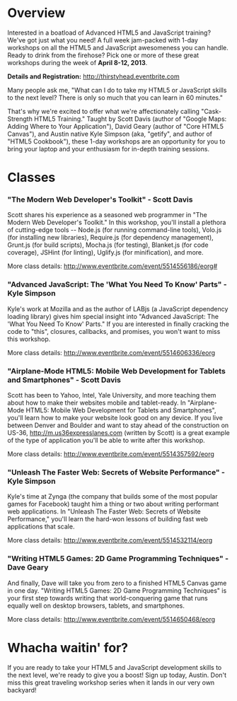 # Overview

Interested in a boatload of Advanced HTML5 and JavaScript training? We've got just what you need! A full week jam-packed with 1-day workshops on all the HTML5 and JavaScript awesomeness you can handle. Ready to drink from the firehose? Pick one or more of these great workshops during the week of **April 8-12, 2013**.

**Details and Registration:** http://thirstyhead.eventbrite.com

Many people ask me, "What can I do to take my HTML5 or JavaScript skills to the next level? There is only so much that you can learn in 60 minutes."

That's why we're excited to offer what we're affectionately calling "Cask-Strength HTML5 Training." Taught by Scott Davis (author of "Google Maps: Adding Where to Your Application"), David Geary (author of "Core HTML5 Canvas"), and Austin native Kyle Simpson (aka, "getify", and author of "HTML5 Cookbook"), these 1-day workshops are an opportunity for you to bring your laptop and your enthusiasm for in-depth training sessions.

# Classes

### "The Modern Web Developer's Toolkit" - Scott Davis

Scott shares his experience as a seasoned web programmer in "The Modern Web Developer's Toolkit." In this workshop, you'll install a plethora of cutting-edge tools -- Node.js (for running command-line tools), Volo.js (for installing new libraries), Require.js (for dependency management), Grunt.js (for build scripts), Mocha.js (for testing), Blanket.js (for code coverage), JSHint (for linting), Uglify.js (for minification), and more.

More class details: http://www.eventbrite.com/event/5514556186/eorg#

### "Advanced JavaScript: The 'What You Need To Know' Parts" - Kyle Simpson

Kyle's work at Mozilla and as the author of LABjs (a JavaScript dependency loading library) gives him special insight into "Advanced JavaScript: The 'What You Need To Know' Parts." If you are interested in finally cracking the code to "this", closures, callbacks, and promises, you won't want to miss this workshop.

More class details: http://www.eventbrite.com/event/5514606336/eorg

### "Airplane-Mode HTML5: Mobile Web Development for Tablets and Smartphones" - Scott Davis

Scott has been to Yahoo, Intel, Yale University, and more teaching them about how to make their websites mobile and tablet-ready. In "Airplane-Mode HTML5: Mobile Web Development for Tablets and Smartphones", you'll learn how to make your website look good on any device. If you live between Denver and Boulder and want to stay ahead of the construction on US-36, http://m.us36expresslanes.com (written by Scott) is a great example of the type of application you'll be able to write after this workshop.

More class details: http://www.eventbrite.com/event/5514357592/eorg

### "Unleash The Faster Web: Secrets of Website Performance" - Kyle Simpson

Kyle's time at Zynga (the company that builds some of the most popular games for Facebook) taught him a thing or two about writing performant web applications. In "Unleash The Faster Web: Secrets of Website Performance," you'll learn the hard-won lessons of building fast web applications that scale.

More class details: http://www.eventbrite.com/event/5514532114/eorg

### "Writing HTML5 Games: 2D Game Programming Techniques" - Dave Geary

And finally, Dave will take you from zero to a finished HTML5 Canvas game in one day. "Writing HTML5 Games: 2D Game Programming Techniques" is your first step towards writing that world-conquering game that runs equally well on desktop browsers, tablets, and smartphones.

More class details: http://www.eventbrite.com/event/5514650468/eorg

# Whacha waitin' for?

If you are ready to take your HTML5 and JavaScript development skills to the next level, we're ready to give you a boost! Sign up today, Austin. Don't miss this great traveling workshop series when it lands in our very own backyard!
